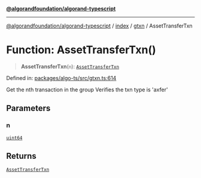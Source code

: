 [**@algorandfoundation/algorand-typescript**](../../../../README.md)

***

[@algorandfoundation/algorand-typescript](../../../../README.md) / [index](../../../README.md) / [gtxn](../README.md) / AssetTransferTxn

# Function: AssetTransferTxn()

> **AssetTransferTxn**(`n`): [`AssetTransferTxn`](../interfaces/AssetTransferTxn.md)

Defined in: [packages/algo-ts/src/gtxn.ts:614](https://github.com/algorandfoundation/puya-ts/blob/main/packages/algo-ts/src/gtxn.ts#L614)

Get the nth transaction in the group
Verifies the txn type is 'axfer'

## Parameters

### n

[`uint64`](../../../type-aliases/uint64.md)

## Returns

[`AssetTransferTxn`](../interfaces/AssetTransferTxn.md)
